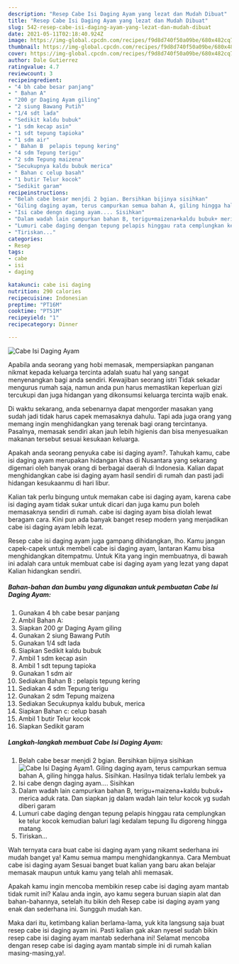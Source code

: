 ```yaml
---
description: "Resep Cabe Isi Daging Ayam yang lezat dan Mudah Dibuat"
title: "Resep Cabe Isi Daging Ayam yang lezat dan Mudah Dibuat"
slug: 542-resep-cabe-isi-daging-ayam-yang-lezat-dan-mudah-dibuat
date: 2021-05-11T02:18:40.924Z
image: https://img-global.cpcdn.com/recipes/f9d8d740f50a09be/680x482cq70/cabe-isi-daging-ayam-foto-resep-utama.jpg
thumbnail: https://img-global.cpcdn.com/recipes/f9d8d740f50a09be/680x482cq70/cabe-isi-daging-ayam-foto-resep-utama.jpg
cover: https://img-global.cpcdn.com/recipes/f9d8d740f50a09be/680x482cq70/cabe-isi-daging-ayam-foto-resep-utama.jpg
author: Dale Gutierrez
ratingvalue: 4.7
reviewcount: 3
recipeingredient:
- "4 bh cabe besar panjang"
- " Bahan A"
- "200 gr Daging Ayam giling"
- "2 siung Bawang Putih"
- "1/4 sdt lada"
- "Sedikit kaldu bubuk"
- "1 sdm kecap asin"
- "1 sdt tepung tapioka"
- "1 sdm air"
- " Bahan B  pelapis tepung kering"
- "4 sdm Tepung terigu"
- "2 sdm Tepung maizena"
- "Secukupnya kaldu bubuk merica"
- " Bahan c celup basah"
- "1 butir Telur kocok"
- "Sedikit garam"
recipeinstructions:
- "Belah cabe besar menjdi 2 bgian. Bersihkan bijinya sisihkan"
- "Giling daging ayam, terus campurkan semua bahan A, giling hingga halus. Sisihkan. Hasilnya tidak terlalu lembek ya"
- "Isi cabe dengn daging ayam.... Sisihkan"
- "Dalam wadah lain campurkan bahan B, terigu+maizena+kaldu bubuk+ merica aduk rata. Dan siapkan jg dalam wadah lain telur kocok yg sudah diberi garam"
- "Lumuri cabe daging dengan tepung pelapis hinggau rata cemplungkan ke telur kocok kemudian baluri lagi kedalam tepung llu digoreng hingga matang."
- "Tiriskan..."
categories:
- Resep
tags:
- cabe
- isi
- daging

katakunci: cabe isi daging 
nutrition: 290 calories
recipecuisine: Indonesian
preptime: "PT16M"
cooktime: "PT51M"
recipeyield: "1"
recipecategory: Dinner

---
```



![Cabe Isi Daging Ayam](https://img-global.cpcdn.com/recipes/f9d8d740f50a09be/680x482cq70/cabe-isi-daging-ayam-foto-resep-utama.jpg)

Apabila anda seorang yang hobi memasak, mempersiapkan panganan nikmat kepada keluarga tercinta adalah suatu hal yang sangat menyenangkan bagi anda sendiri. Kewajiban seorang istri Tidak sekadar mengurus rumah saja, namun anda pun harus memastikan keperluan gizi tercukupi dan juga hidangan yang dikonsumsi keluarga tercinta wajib enak.

Di waktu  sekarang, anda sebenarnya dapat mengorder masakan yang sudah jadi tidak harus capek memasaknya dahulu. Tapi ada juga orang yang memang ingin menghidangkan yang terenak bagi orang tercintanya. Pasalnya, memasak sendiri akan jauh lebih higienis dan bisa menyesuaikan makanan tersebut sesuai kesukaan keluarga. 



Apakah anda seorang penyuka cabe isi daging ayam?. Tahukah kamu, cabe isi daging ayam merupakan hidangan khas di Nusantara yang sekarang digemari oleh banyak orang di berbagai daerah di Indonesia. Kalian dapat menghidangkan cabe isi daging ayam hasil sendiri di rumah dan pasti jadi hidangan kesukaanmu di hari libur.

Kalian tak perlu bingung untuk memakan cabe isi daging ayam, karena cabe isi daging ayam tidak sukar untuk dicari dan juga kamu pun boleh memasaknya sendiri di rumah. cabe isi daging ayam bisa diolah lewat beragam cara. Kini pun ada banyak banget resep modern yang menjadikan cabe isi daging ayam lebih lezat.

Resep cabe isi daging ayam juga gampang dihidangkan, lho. Kamu jangan capek-capek untuk membeli cabe isi daging ayam, lantaran Kamu bisa menghidangkan ditempatmu. Untuk Kita yang ingin membuatnya, di bawah ini adalah cara untuk membuat cabe isi daging ayam yang lezat yang dapat Kalian hidangkan sendiri.

<!--inarticleads1-->

##### Bahan-bahan dan bumbu yang digunakan untuk pembuatan Cabe Isi Daging Ayam:

1. Gunakan 4 bh cabe besar panjang
1. Ambil  Bahan A:
1. Siapkan 200 gr Daging Ayam giling
1. Gunakan 2 siung Bawang Putih
1. Gunakan 1/4 sdt lada
1. Siapkan Sedikit kaldu bubuk
1. Ambil 1 sdm kecap asin
1. Ambil 1 sdt tepung tapioka
1. Gunakan 1 sdm air
1. Sediakan  Bahan B : pelapis tepung kering
1. Sediakan 4 sdm Tepung terigu
1. Gunakan 2 sdm Tepung maizena
1. Sediakan Secukupnya kaldu bubuk, merica
1. Siapkan  Bahan c: celup basah
1. Ambil 1 butir Telur kocok
1. Siapkan Sedikit garam




<!--inarticleads2-->

##### Langkah-langkah membuat Cabe Isi Daging Ayam:

1. Belah cabe besar menjdi 2 bgian. Bersihkan bijinya sisihkan
<img src="https://img-global.cpcdn.com/steps/bc8d0200663719d7/160x128cq70/cabe-isi-daging-ayam-langkah-memasak-1-foto.jpg" alt="Cabe Isi Daging Ayam">1. Giling daging ayam, terus campurkan semua bahan A, giling hingga halus. Sisihkan. Hasilnya tidak terlalu lembek ya
1. Isi cabe dengn daging ayam.... Sisihkan
1. Dalam wadah lain campurkan bahan B, terigu+maizena+kaldu bubuk+ merica aduk rata. Dan siapkan jg dalam wadah lain telur kocok yg sudah diberi garam
1. Lumuri cabe daging dengan tepung pelapis hinggau rata cemplungkan ke telur kocok kemudian baluri lagi kedalam tepung llu digoreng hingga matang.
1. Tiriskan...




Wah ternyata cara buat cabe isi daging ayam yang nikamt sederhana ini mudah banget ya! Kamu semua mampu menghidangkannya. Cara Membuat cabe isi daging ayam Sesuai banget buat kalian yang baru akan belajar memasak maupun untuk kamu yang telah ahli memasak.

Apakah kamu ingin mencoba membikin resep cabe isi daging ayam mantab tidak rumit ini? Kalau anda ingin, ayo kamu segera buruan siapin alat dan bahan-bahannya, setelah itu bikin deh Resep cabe isi daging ayam yang enak dan sederhana ini. Sungguh mudah kan. 

Maka dari itu, ketimbang kalian berlama-lama, yuk kita langsung saja buat resep cabe isi daging ayam ini. Pasti kalian gak akan nyesel sudah bikin resep cabe isi daging ayam mantab sederhana ini! Selamat mencoba dengan resep cabe isi daging ayam mantab simple ini di rumah kalian masing-masing,ya!.

